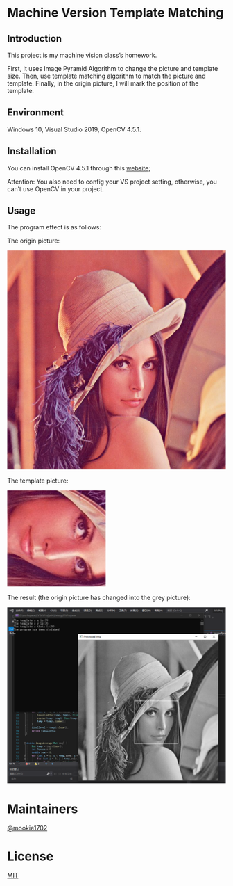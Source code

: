 # Machine Version Template Matching

## Introduction

This project is my machine vision class’s homework.

First, It uses Image Pyramid Algorithm to change the picture and template size. Then, use template matching algorithm to match the picture and template. Finally, in the origin picture, I will mark the position of the template.

## Environment

Windows 10, Visual Studio 2019, OpenCV 4.5.1.

## Installation

You can install OpenCV 4.5.1 through this [website](https://opencv.org/);

Attention: You also need to config your VS project setting, otherwise, you can’t use OpenCV in your project.

## Usage

The program effect is as follows:

The origin picture:

![lena](image/lena.jpg)

The template picture:

![lena2](image/lena2.jpg)

The result (the origin picture has changed into the grey picture):

![result](image/result.png)

# Maintainers

[@mookie1702](https://github.com/mookie1702)

# License

[MIT](https://opensource.org/licenses/MIT)

